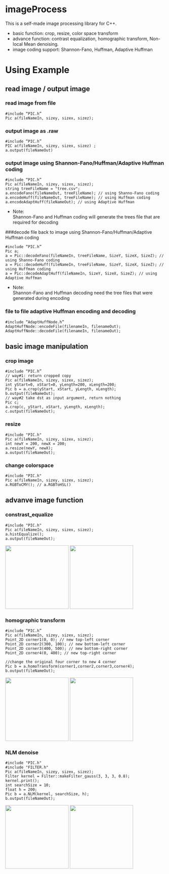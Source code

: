 # imageProcess
This is a self-made image processing library for C++.
 
* basic function: crop, resize, color space transform
* advance function: contrast equalization, homographic transform, Non-local Mean denoising. 
* image coding support: Shannon-Fano, Huffman, Adaptive Huffman

# Using Example
## read image / output image
### read image from file 

```
#include “PIC.h”
Pic a(fileNameIn, sizey, sizex, sizez);
```

### output image as .raw
```
#include “PIC.h”
PIC a(fileNameIn, sizey, sizex, sizez) ;
a.output(fileNameOut)
```

### output image using Shannon-Fano/Huffman/Adaptive Huffman coding
```
#include “PIC.h”
Pic a(fileNameIn, sizey, sizex, sizez);
string treeFileName = "tree.csv";
a.encodeFano(fileNameOut, treeFileName); // using Shanno-Fano coding
a.encodeHuff(fileNameOut, treeFileName); // using Huffman coding
a.encodeAdaptHuff(fileNameOut); // using Adaptive Huffman
```
* Note: <br />
Shannon-Fano and Huffman coding will generate the trees file that are required for decoding 

###decode file back to image using Shannon-Fano/Huffman/Adaptive Huffman coding
```
#include “PIC.h”
Pic a;
a = Pic::decodeFano(fileNameIn, treeFileName, SizeY, SizeX, SizeZ); // using Shanno-Fano coding
a = Pic::decodeHuff(fileNameIn, treeFileName, SizeY, SizeX, SizeZ); // using Huffman coding
a = Pic::decodeAdaptHuff(fileNameIn, SizeY, SizeX, SizeZ); // using Adaptive Huffman
```
* Note: <br />
Shannon-Fano and Huffman decoding need the tree files that were generated during encoding

### file to file adaptive Huffman encoding and decoding
```
#include “AdaptHuffNode.h”
AdaptHuffNode::encodeFile(filenameIn, filenameOut);
AdaptHuffNode::decodeFile(filenameIn, filenameOut);
```

## basic image manipulation
### crop image
```
#include “PIC.h”
// way#1: return cropped copy
Pic a(fileNameIn, sizey, sizex, sizez); 
int yStart=0, xStart=0, yLength=200, xLength=200;
Pic b = a.crop(yStart, xStart, yLength, xLength);
b.output(fileNameOut);
// way#2 take dst as input argument, return nothing
Pic c;
a.crop(c, yStart, xStart, yLength, xLength);
c.output(fileNameOut);
```
### resize
```
#include "PIC.h"
Pic a(fileNameIn, sizey, sizex, sizez);
int newY = 200, newX = 200;
a.resize(newY, newX);
a.output(fileNameOut);
```
### change colorspace
```
#include "PIC.h"
Pic a(fileNameIn, sizey, sizex, sizez);
a.RGBToCMY(); // a.RGBToHSL()
```
## advanve image function
### constrast_equalize
```
#include "PIC.h"
Pic a(fileNameIn, sizey, sizex, sizez);
a.histEqualize();
a.output(fileNameOut);
```
<img src="https://user-images.githubusercontent.com/27904418/55457348-82d98d00-559e-11e9-83b6-8e29e0b142ab.jpg" height="200">
<img src="https://user-images.githubusercontent.com/27904418/55457360-8c62f500-559e-11e9-9b80-27f8d50083ff.jpg" height="200">


### homographic transform
```
#include “PIC.h”
Pic a(fileNameIn, sizey, sizex, sizez);
Point_2D corner1(0, 0); // new top-left corner 
Point_2D corner2(300, 100); // new bottom-left corner
Point_2D corner3(400, 500); // new bottom-right corner
Point_2D corner4(0, 400); // new top-right corner

//change the original four corner to new 4 corner
Pic b = a.homoTransform(corner1,corner2,corner3,corner4); 
b.output(fileNameOut);
```
<img src="https://user-images.githubusercontent.com/27904418/55456632-6fc5bd80-559c-11e9-924a-37b837ddd0a9.jpg" width="200" height="200">
<img src="https://user-images.githubusercontent.com/27904418/55456647-7e13d980-559c-11e9-82bb-2cdcdf9e3f4b.jpg" width="200" height="200">


### NLM denoise
```
#include "PIC.h"
#include "FILTER.h"
Pic a(fileNameIn, sizey, sizex, sizez);
Filter kernel = Filter::makeFilter_gauss(3, 3, 3, 0.8);
kernel.print();
int searchSize = 10;
float h = 200;
Pic b = a.NLM(kernel, searchSize, h);
b.output(fileNameOut);
```
<img src=https://user-images.githubusercontent.com/27904418/55457339-77866180-559e-11e9-96f8-438191f4ba2c.jpg height=200>
<img src=https://user-images.githubusercontent.com/27904418/55457300-65a4be80-559e-11e9-9e90-c7c4a3d0c915.jpg height=200>
